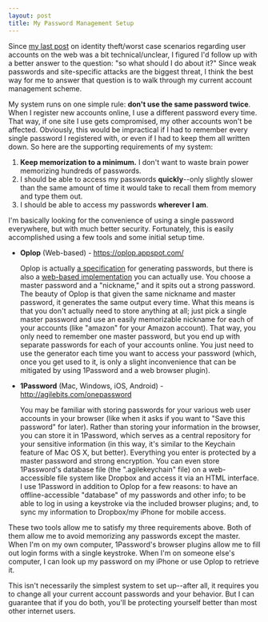```yaml
---
layout: post
title: My Password Management Setup
---
```


Since [my last post](/2011/05/27/internet-disaster-preparedness/) on identity theft/worst case scenarios regarding user accounts on the web was a bit technical/unclear, I figured I'd follow up with a better answer to the question: "so what should I do about it?" Since weak passwords and site-specific attacks are the biggest threat, I think the best way for me to answer that question is to walk through my current account management scheme.

My system runs on one simple rule: **don't use the same password twice**. When I register new accounts online, I use a different password every time. That way, if one site I use gets compromised, my other accounts won't be affected. Obviously, this would be impractical if I had to remember every single password I registered with, or even if I had to keep them all written down. So here are the supporting requirements of my system:

1. **Keep memorization to a minimum.** I don't want to waste brain power memorizing hundreds of passwords.
2. I should be able to access my passwords **quickly**--only slightly slower than the same amount of time it would take to recall them from memory and type them out.
3. I should be able to access my passwords **wherever I am**.

I'm basically looking for the convenience of using a single password everywhere, but with much better security. Fortunately, this is easily accomplished using a few tools and some initial setup time.
    
* **Oplop** (Web-based) - <https://oplop.appspot.com/>

    Oplop is actually [a specification](http://code.google.com/p/oplop/wiki/HowItWorks) for generating passwords, but there is also a [web-based implementation](http://oplop.appspot.com) you can actually use. You choose a master password and a "nickname," and it spits out a strong password. The beauty of Oplop is that given the same nickname and master password, it generates the same output every time. What this means is that you don't actually need to store anything at all; just pick a single master password and use an easily memorizable nickname for each of your accounts (like "amazon" for your Amazon account). That way, you only need to remember one master password, but you end up with separate passwords for each of your accounts online. You just need to use the generator each time you want to access your password (which, once you get used to it, is only a slight inconvenience that can be mitigated by using 1Password and a web browser plugin).

* **1Password** (Mac, Windows, iOS, Android) - <http://agilebits.com/onepassword>

    You may be familiar with storing passwords for your various web user accounts in your browser (like when it asks if you want to "Save this password" for later). Rather than storing your information in the browser, you can store it in 1Password, which serves as a central repository for your sensitive information (in this way, it's similar to the Keychain feature of Mac OS X, but better). Everything you enter is protected by a master password and strong encryption. You can even store 1Password's database file (the ".agilekeychain" file) on a web-accessible file system like Dropbox and access it via an HTML interface. I use 1Password in addition to Oplop for a few reasons: to have an offline-accessible "database" of my passwords and other info; to be able to log in using a keystroke via the included browser plugins; and, to sync my information to Dropbox/my iPhone for mobile access.

These two tools allow me to satisfy my three requirements above. Both of them allow me to avoid memorizing any passwords except the master. When I'm on my own computer, 1Password's browser plugins allow me to fill out login forms with a single keystroke. When I'm on someone else's computer, I can look up my password on my iPhone or use Oplop to retrieve it.

This isn't necessarily the simplest system to set up--after all, it requires you to change all your current account passwords and your behavior. But I can guarantee that if you do both, you'll be protecting yourself better than most other internet users.

